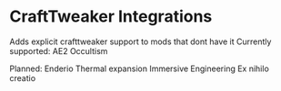 # CraftTweaker Integrations

Adds explicit crafttweaker support to mods that dont have it
Currently supported:
AE2
Occultism

Planned:
Enderio
Thermal expansion
Immersive Engineering
Ex nihilo creatio
